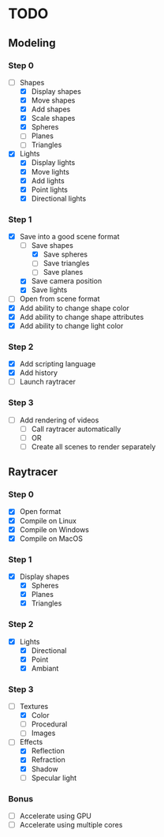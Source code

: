 # TODO

## Modeling

### Step 0
- [ ] Shapes
  - [x] Display shapes
  - [x] Move shapes
  - [x] Add shapes
  - [x] Scale shapes
  - [x] Spheres
  - [ ] Planes
  - [ ] Triangles
- [x] Lights
  - [x] Display lights
  - [x] Move lights
  - [x] Add lights
  - [x] Point lights
  - [x] Directional lights

### Step 1
- [x] Save into a good scene format
  - [ ] Save shapes
    - [x] Save spheres
    - [ ] Save triangles
    - [ ] Save planes
  - [x] Save camera position
  - [x] Save lights
- [ ] Open from scene format
- [x] Add ability to change shape color
- [x] Add ability to change shape attributes
- [x] Add ability to change light color

### Step 2
- [x] Add scripting language
- [x] Add history
- [ ] Launch raytracer

### Step 3
- [ ] Add rendering of videos
  - [ ] Call raytracer automatically
  - [ ] OR
  - [ ] Create all scenes to render separately

## Raytracer

### Step 0
- [x] Open format
- [x] Compile on Linux
- [x] Compile on Windows
- [x] Compile on MacOS

### Step 1
- [x] Display shapes
  - [x] Spheres
  - [x] Planes
  - [x] Triangles

### Step 2
- [x] Lights
  - [x] Directional
  - [x] Point
  - [x] Ambiant

### Step 3
- [ ] Textures
  - [x] Color
  - [ ] Procedural
  - [ ] Images
- [ ] Effects
  - [x] Reflection
  - [x] Refraction
  - [x] Shadow
  - [ ] Specular light

### Bonus
- [ ] Accelerate using GPU
- [ ] Accelerate using multiple cores
